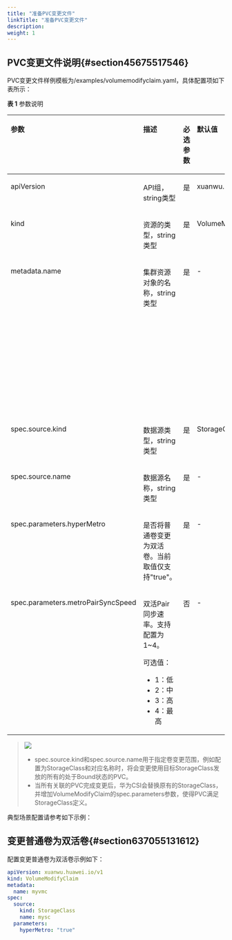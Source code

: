 ```yaml
---
title: "准备PVC变更文件"
linkTitle: "准备PVC变更文件"
description: 
weight: 1
---
```


## PVC变更文件说明{#section45675517546}

PVC变更文件样例模板为/examples/volumemodifyclaim.yaml，具体配置项如下表所示：

**表 1**  参数说明

<a name="table882408155517"></a>
<table><thead align="left"><tr id="row1882418105518"><th class="cellrowborder" valign="top" width="20%" id="mcps1.2.6.1.1"><p id="p282412815559"><a name="p282412815559"></a><a name="p282412815559"></a>参数</p>
</th>
<th class="cellrowborder" valign="top" width="20%" id="mcps1.2.6.1.2"><p id="p1682410825515"><a name="p1682410825515"></a><a name="p1682410825515"></a>描述</p>
</th>
<th class="cellrowborder" valign="top" width="7.64%" id="mcps1.2.6.1.3"><p id="p17824188185518"><a name="p17824188185518"></a><a name="p17824188185518"></a>必选参数</p>
</th>
<th class="cellrowborder" valign="top" width="18.04%" id="mcps1.2.6.1.4"><p id="p16824148195513"><a name="p16824148195513"></a><a name="p16824148195513"></a>默认值</p>
</th>
<th class="cellrowborder" valign="top" width="34.32%" id="mcps1.2.6.1.5"><p id="p98241783553"><a name="p98241783553"></a><a name="p98241783553"></a>备注</p>
</th>
</tr>
</thead>
<tbody><tr id="row282438175514"><td class="cellrowborder" valign="top" width="20%" headers="mcps1.2.6.1.1 "><p id="p38247819556"><a name="p38247819556"></a><a name="p38247819556"></a>apiVersion</p>
</td>
<td class="cellrowborder" valign="top" width="20%" headers="mcps1.2.6.1.2 "><p id="zh-cn_topic_0000001541071762_p0896194484915"><a name="zh-cn_topic_0000001541071762_p0896194484915"></a><a name="zh-cn_topic_0000001541071762_p0896194484915"></a>API组，string类型</p>
</td>
<td class="cellrowborder" valign="top" width="7.64%" headers="mcps1.2.6.1.3 "><p id="p8824178125515"><a name="p8824178125515"></a><a name="p8824178125515"></a>是</p>
</td>
<td class="cellrowborder" valign="top" width="18.04%" headers="mcps1.2.6.1.4 "><p id="p138247865515"><a name="p138247865515"></a><a name="p138247865515"></a>xuanwu.huawei.io/v1</p>
</td>
<td class="cellrowborder" valign="top" width="34.32%" headers="mcps1.2.6.1.5 "><p id="p982408115517"><a name="p982408115517"></a><a name="p982408115517"></a>固定填写xuanwu.huawei.io/v1</p>
</td>
</tr>
<tr id="row158241788556"><td class="cellrowborder" valign="top" width="20%" headers="mcps1.2.6.1.1 "><p id="p1382416825518"><a name="p1382416825518"></a><a name="p1382416825518"></a>kind</p>
</td>
<td class="cellrowborder" valign="top" width="20%" headers="mcps1.2.6.1.2 "><p id="p782438195513"><a name="p782438195513"></a><a name="p782438195513"></a>资源的类型，string类型</p>
</td>
<td class="cellrowborder" valign="top" width="7.64%" headers="mcps1.2.6.1.3 "><p id="p88244814556"><a name="p88244814556"></a><a name="p88244814556"></a>是</p>
</td>
<td class="cellrowborder" valign="top" width="18.04%" headers="mcps1.2.6.1.4 "><p id="p1782413819554"><a name="p1782413819554"></a><a name="p1782413819554"></a>VolumeModifyClaim</p>
</td>
<td class="cellrowborder" valign="top" width="34.32%" headers="mcps1.2.6.1.5 "><p id="p12824198115512"><a name="p12824198115512"></a><a name="p12824198115512"></a>固定填写VolumeModifyClaim</p>
</td>
</tr>
<tr id="row7824198185511"><td class="cellrowborder" valign="top" width="20%" headers="mcps1.2.6.1.1 "><p id="p1182488115510"><a name="p1182488115510"></a><a name="p1182488115510"></a>metadata.name</p>
</td>
<td class="cellrowborder" valign="top" width="20%" headers="mcps1.2.6.1.2 "><p id="p188241387558"><a name="p188241387558"></a><a name="p188241387558"></a>集群资源对象的名称，string类型</p>
</td>
<td class="cellrowborder" valign="top" width="7.64%" headers="mcps1.2.6.1.3 "><p id="p5824684559"><a name="p5824684559"></a><a name="p5824684559"></a>是</p>
</td>
<td class="cellrowborder" valign="top" width="18.04%" headers="mcps1.2.6.1.4 "><p id="p1782413895514"><a name="p1782413895514"></a><a name="p1782413895514"></a>-</p>
</td>
<td class="cellrowborder" valign="top" width="34.32%" headers="mcps1.2.6.1.5 "><p id="p1482417805520"><a name="p1482417805520"></a><a name="p1482417805520"></a>名称必须满足<a href="https://kubernetes.io/zh-cn/docs/concepts/overview/working-with-objects/names#dns-subdomain-names" target="_blank" rel="noopener noreferrer">DNS 子域名</a>的命名规则，支持数字、小写字母、中划线（-）和点（.）的组合，并且必须以小写字母数字字符开头和结尾，最大长度不超过63个字符。</p>
<p id="p1890916560354"><a name="p1890916560354"></a><a name="p1890916560354"></a>注意：在PVC变更过程中，会对原StorageClass进行备份，备份StorageClass的名称为“<em id="i1932131117367"><a name="i1932131117367"></a><a name="i1932131117367"></a>&lt;原StorageClass名称&gt;&lt;VolumeModifyClaim名称&gt;</em>”，且需符合StorageClass命名规则。</p>
</td>
</tr>
<tr id="row1482498135514"><td class="cellrowborder" valign="top" width="20%" headers="mcps1.2.6.1.1 "><p id="p18241589552"><a name="p18241589552"></a><a name="p18241589552"></a>spec.source.kind</p>
</td>
<td class="cellrowborder" valign="top" width="20%" headers="mcps1.2.6.1.2 "><p id="p13824158195519"><a name="p13824158195519"></a><a name="p13824158195519"></a>数据源类型，string类型</p>
</td>
<td class="cellrowborder" valign="top" width="7.64%" headers="mcps1.2.6.1.3 "><p id="p1082428125517"><a name="p1082428125517"></a><a name="p1082428125517"></a>是</p>
</td>
<td class="cellrowborder" valign="top" width="18.04%" headers="mcps1.2.6.1.4 "><p id="p982420825510"><a name="p982420825510"></a><a name="p982420825510"></a>StorageClass</p>
</td>
<td class="cellrowborder" valign="top" width="34.32%" headers="mcps1.2.6.1.5 "><p id="p138240835517"><a name="p138240835517"></a><a name="p138240835517"></a>仅支持设置为：StorageClass</p>
</td>
</tr>
<tr id="row1580118248311"><td class="cellrowborder" valign="top" width="20%" headers="mcps1.2.6.1.1 "><p id="p48021124438"><a name="p48021124438"></a><a name="p48021124438"></a>spec.source.name</p>
</td>
<td class="cellrowborder" valign="top" width="20%" headers="mcps1.2.6.1.2 "><p id="p68021524930"><a name="p68021524930"></a><a name="p68021524930"></a>数据源名称，string类型</p>
</td>
<td class="cellrowborder" valign="top" width="7.64%" headers="mcps1.2.6.1.3 "><p id="p480210241835"><a name="p480210241835"></a><a name="p480210241835"></a>是</p>
</td>
<td class="cellrowborder" valign="top" width="18.04%" headers="mcps1.2.6.1.4 "><p id="p980213243314"><a name="p980213243314"></a><a name="p980213243314"></a>-</p>
</td>
<td class="cellrowborder" valign="top" width="34.32%" headers="mcps1.2.6.1.5 "><p id="p1380282420314"><a name="p1380282420314"></a><a name="p1380282420314"></a>仅支持设置StorageClass名称</p>
</td>
</tr>
<tr id="row19555112614317"><td class="cellrowborder" valign="top" width="20%" headers="mcps1.2.6.1.1 "><p id="p0555826131"><a name="p0555826131"></a><a name="p0555826131"></a>spec.parameters.hyperMetro</p>
</td>
<td class="cellrowborder" valign="top" width="20%" headers="mcps1.2.6.1.2 "><p id="p145556261430"><a name="p145556261430"></a><a name="p145556261430"></a>是否将普通卷变更为双活卷。当前取值仅支持"true"。</p>
</td>
<td class="cellrowborder" valign="top" width="7.64%" headers="mcps1.2.6.1.3 "><p id="p205555261534"><a name="p205555261534"></a><a name="p205555261534"></a>是</p>
</td>
<td class="cellrowborder" valign="top" width="18.04%" headers="mcps1.2.6.1.4 "><p id="p1555926531"><a name="p1555926531"></a><a name="p1555926531"></a>-</p>
</td>
<td class="cellrowborder" valign="top" width="34.32%" headers="mcps1.2.6.1.5 "><p id="p465413911106"><a name="p465413911106"></a><a name="p465413911106"></a>仅支持主站点普通存储卷变更为双活存储卷。</p>
</td>
</tr>
<tr id="row141343508506"><td class="cellrowborder" valign="top" width="20%" headers="mcps1.2.6.1.1 "><p id="p13134125010508"><a name="p13134125010508"></a><a name="p13134125010508"></a>spec.parameters.metroPairSyncSpeed</p>
</td>
<td class="cellrowborder" valign="top" width="20%" headers="mcps1.2.6.1.2 "><p id="p11242177125214"><a name="p11242177125214"></a><a name="p11242177125214"></a>双活Pair同步速率。支持配置为1~4。</p>
<p id="p1924214720529"><a name="p1924214720529"></a><a name="p1924214720529"></a>可选值：</p>
<a name="ul4215172125219"></a><a name="ul4215172125219"></a><ul id="ul4215172125219"><li>1：低</li><li>2：中</li><li>3：高</li><li>4：最高</li></ul>
</td>
<td class="cellrowborder" valign="top" width="7.64%" headers="mcps1.2.6.1.3 "><p id="p1413415016505"><a name="p1413415016505"></a><a name="p1413415016505"></a>否</p>
</td>
<td class="cellrowborder" valign="top" width="18.04%" headers="mcps1.2.6.1.4 "><p id="p113425015509"><a name="p113425015509"></a><a name="p113425015509"></a>-</p>
</td>
<td class="cellrowborder" valign="top" width="34.32%" headers="mcps1.2.6.1.5 "><p id="p1813405016505"><a name="p1813405016505"></a><a name="p1813405016505"></a>当且仅当spec.parameters.hyperMetro为"true"时生效。</p>
<p id="p688744685818"><a name="p688744685818"></a><a name="p688744685818"></a>注意：</p>
<a name="ul35821048175812"></a><a name="ul35821048175812"></a><ul id="ul35821048175812"><li>未配置该参数时，双活Pair存储速率由存储决定。</li><li>最高速率同步时可能导致主机时延增大。</li></ul>
</td>
</tr>
</tbody>
</table>

>![](/css-docs/public_sys-resources/zh-cn/icon-note.gif)  
>-   spec.source.kind和spec.source.name用于指定卷变更范围，例如配置为StorageClass和对应名称时，将会变更使用目标StorageClass发放的所有的处于Bound状态的PVC。
>-   当所有关联的PVC完成变更后，华为CSI会替换原有的StorageClass，并增加VolumeModifyClaim的spec.parameters参数，使得PVC满足StorageClass定义。

典型场景配置请参考如下示例：

## 变更普通卷为双活卷{#section637055131612}

配置变更普通卷为双活卷示例如下：

```yaml
apiVersion: xuanwu.huawei.io/v1
kind: VolumeModifyClaim
metadata:
  name: myvmc
spec:
  source:
    kind: StorageClass
    name: mysc
  parameters:
    hyperMetro: "true"
```

